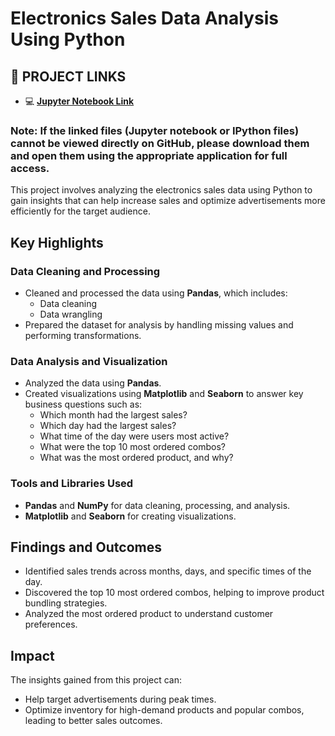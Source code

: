 # **Electronics Sales Data Analysis Using Python**  

## 🔗 PROJECT LINKS

- 💻 [**Jupyter Notebook Link**](https://github.com/arunkumarsp-ds/-EDA-ELECTRONICS-SALES-DATA-ANALYSIS-USING-PYTHON-AND-ITS-LIBRARIES-/blob/main/electronics_sales_data_analysis_project_notebook.ipynb)

### Note: If the linked files (Jupyter notebook or IPython files) cannot be viewed directly on GitHub, please download them and open them using the appropriate application for full access.

This project involves analyzing the electronics sales data using Python to gain insights that can help increase sales and optimize advertisements more efficiently for the target audience.  

## Key Highlights  

### Data Cleaning and Processing  
- Cleaned and processed the data using **Pandas**, which includes:  
  - Data cleaning  
  - Data wrangling  
- Prepared the dataset for analysis by handling missing values and performing transformations.  

### Data Analysis and Visualization  
- Analyzed the data using **Pandas**.  
- Created visualizations using **Matplotlib** and **Seaborn** to answer key business questions such as:  
  - Which month had the largest sales?  
  - Which day had the largest sales?  
  - What time of the day were users most active?  
  - What were the top 10 most ordered combos?  
  - What was the most ordered product, and why?  

### Tools and Libraries Used  
- **Pandas** and **NumPy** for data cleaning, processing, and analysis.  
- **Matplotlib** and **Seaborn** for creating visualizations.  

## Findings and Outcomes  
- Identified sales trends across months, days, and specific times of the day.  
- Discovered the top 10 most ordered combos, helping to improve product bundling strategies.  
- Analyzed the most ordered product to understand customer preferences.  

## Impact  
The insights gained from this project can:  
- Help target advertisements during peak times.  
- Optimize inventory for high-demand products and popular combos, leading to better sales outcomes.  


